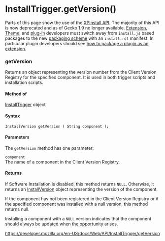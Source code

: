 InstallTrigger.getVersion()
===========================

Parts of this page show the use of the [XPInstall API](https://developer.mozilla.org/en-US/docs/XPInstall_API_Reference). The majority of this API is now deprecated and as of Gecko 1.9 no longer available. [Extension](https://developer.mozilla.org/en-US/docs/Extensions), [Theme](https://developer.mozilla.org/en-US/docs/Themes), and [plug-in](https://developer.mozilla.org/en-US/docs/Plugins) developers must switch away from `install.js` based packages to the new [packaging scheme](https://developer.mozilla.org/en-US/docs/Bundles) with an `install.rdf` manifest. In particular plugin developers should see [how to package a plugin as an extension](https://developer.mozilla.org/en-US/docs/Shipping_a_plugin_as_a_Toolkit_bundle).

### getVersion

Returns an object representing the version number from the Client Version Registry for the specified component. It is used in both trigger scripts and installation scripts.

#### Method of

[InstallTrigger](../installtrigger) object

#### Syntax

    InstallVersion getVersion ( String component );

#### Parameters

The `getVersion` method has one parameter:

`component`  
The name of a component in the Client Version Registry.

#### Returns

If Software Installation is disabled, this method returns `NULL`. Otherwise, it returns an [InstallVersion](https://developer.mozilla.org/en-US/docs/XPInstall_API_Reference/InstallVersion_Object) object representing the version of the component.

If the component has not been registered in the Client Version Registry or if the specified component was installed with a null version, this method returns null.

Installing a component with a `NULL` version indicates that the component should always be updated when the opportunity arises.

<a href="https://developer.mozilla.org/en-US/docs/Web/API/InstallTrigger/getVersion" class="_attribution-link">https://developer.mozilla.org/en-US/docs/Web/API/InstallTrigger/getVersion</a>
